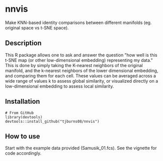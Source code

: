 # nnvis
Make KNN-based identity comparisons between different manifolds (eg.  original space vs t-SNE space).

## Description
This R package allows one to ask and answer the question "how well is this t-SNE map (or other low-dimensional embedding) 
representing my data." This is done by simply taking the K-nearest neighbors of the original manifold, and the k-nearest 
neighbors of the lower dimensional embedding, and comparing them for each cell. These values can be averaged across a wide 
range of values k to assess global similarity, or visualized directly on a low-dimensional embedding to assess local similarity. 

## Installation
```
# From GitHub
library(devtools)
devtools::install_github("tjburns08/nnvis")
```

## How to use
Start with the example data provided (Samusik_01.fcs). See the vignette for
code accordingly. 


